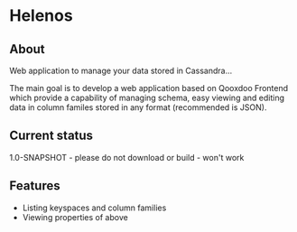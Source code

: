 # Helenos

## About

Web application to manage your data stored in Cassandra...

The main goal is to develop a web application based on Qooxdoo Frontend which provide a capability of managing schema, easy viewing and editing data in column familes stored in any format (recommended is JSON).

## Current status

1.0-SNAPSHOT - please do not download or build - won't work

## Features

* Listing keyspaces and column families
* Viewing properties of above